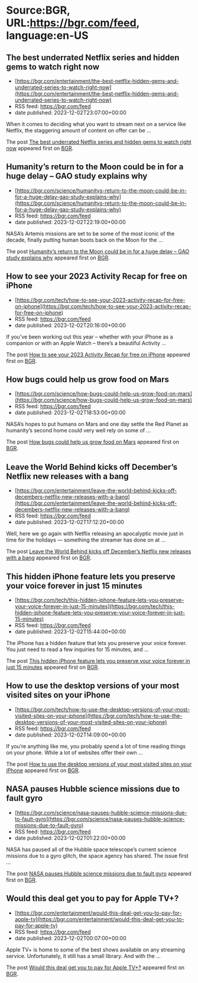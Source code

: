 # Source:BGR, URL:https://bgr.com/feed, language:en-US

## The best underrated Netflix series and hidden gems to watch right now
 - [https://bgr.com/entertainment/the-best-netflix-hidden-gems-and-underrated-series-to-watch-right-now](https://bgr.com/entertainment/the-best-netflix-hidden-gems-and-underrated-series-to-watch-right-now)
 - RSS feed: https://bgr.com/feed
 - date published: 2023-12-02T23:07:00+00:00

<p>When it comes to deciding what you want to stream next on a service like Netflix, the staggering amount of content on offer can be &#8230;</p>
<p>The post <a href="https://bgr.com/entertainment/the-best-netflix-hidden-gems-and-underrated-series-to-watch-right-now/">The best underrated Netflix series and hidden gems to watch right now</a> appeared first on <a href="https://bgr.com">BGR</a>.</p>

## Humanity’s return to the Moon could be in for a huge delay – GAO study explains why
 - [https://bgr.com/science/humanitys-return-to-the-moon-could-be-in-for-a-huge-delay-gao-study-explains-why](https://bgr.com/science/humanitys-return-to-the-moon-could-be-in-for-a-huge-delay-gao-study-explains-why)
 - RSS feed: https://bgr.com/feed
 - date published: 2023-12-02T22:19:00+00:00

<p>NASA&#8217;s Artemis missions are set to be some of the most iconic of the decade, finally putting human boots back on the Moon for the &#8230;</p>
<p>The post <a href="https://bgr.com/science/humanitys-return-to-the-moon-could-be-in-for-a-huge-delay-gao-study-explains-why/">Humanity&#8217;s return to the Moon could be in for a huge delay &#8211; GAO study explains why</a> appeared first on <a href="https://bgr.com">BGR</a>.</p>

## How to see your 2023 Activity Recap for free on iPhone
 - [https://bgr.com/tech/how-to-see-your-2023-activity-recap-for-free-on-iphone](https://bgr.com/tech/how-to-see-your-2023-activity-recap-for-free-on-iphone)
 - RSS feed: https://bgr.com/feed
 - date published: 2023-12-02T20:16:00+00:00

<p>If you&#8217;ve been working out this year – whether with your iPhone as a companion or with an Apple Watch – there&#8217;s a beautiful Activity &#8230;</p>
<p>The post <a href="https://bgr.com/tech/how-to-see-your-2023-activity-recap-for-free-on-iphone/">How to see your 2023 Activity Recap for free on iPhone</a> appeared first on <a href="https://bgr.com">BGR</a>.</p>

## How bugs could help us grow food on Mars
 - [https://bgr.com/science/how-bugs-could-help-us-grow-food-on-mars](https://bgr.com/science/how-bugs-could-help-us-grow-food-on-mars)
 - RSS feed: https://bgr.com/feed
 - date published: 2023-12-02T18:53:00+00:00

<p>NASA’s hopes to put humans on Mars and one day settle the Red Planet as humanity’s second home could very well rely on some of &#8230;</p>
<p>The post <a href="https://bgr.com/science/how-bugs-could-help-us-grow-food-on-mars/">How bugs could help us grow food on Mars</a> appeared first on <a href="https://bgr.com">BGR</a>.</p>

## Leave the World Behind kicks off December’s Netflix new releases with a bang
 - [https://bgr.com/entertainment/leave-the-world-behind-kicks-off-decembers-netflix-new-releases-with-a-bang](https://bgr.com/entertainment/leave-the-world-behind-kicks-off-decembers-netflix-new-releases-with-a-bang)
 - RSS feed: https://bgr.com/feed
 - date published: 2023-12-02T17:12:20+00:00

<p>Well, here we go again with Netflix releasing an apocalyptic movie just in time for the holidays &#8212; something the streamer has done on at &#8230;</p>
<p>The post <a href="https://bgr.com/entertainment/leave-the-world-behind-kicks-off-decembers-netflix-new-releases-with-a-bang/">Leave the World Behind kicks off December’s Netflix new releases with a bang</a> appeared first on <a href="https://bgr.com">BGR</a>.</p>

## This hidden iPhone feature lets you preserve your voice forever in just 15 minutes
 - [https://bgr.com/tech/this-hidden-iphone-feature-lets-you-preserve-your-voice-forever-in-just-15-minutes](https://bgr.com/tech/this-hidden-iphone-feature-lets-you-preserve-your-voice-forever-in-just-15-minutes)
 - RSS feed: https://bgr.com/feed
 - date published: 2023-12-02T15:44:00+00:00

<p>The iPhone has a hidden feature that lets you preserve your voice forever. You just need to read a few inquiries for 15 minutes, and &#8230;</p>
<p>The post <a href="https://bgr.com/tech/this-hidden-iphone-feature-lets-you-preserve-your-voice-forever-in-just-15-minutes/">This hidden iPhone feature lets you preserve your voice forever in just 15 minutes</a> appeared first on <a href="https://bgr.com">BGR</a>.</p>

## How to use the desktop versions of your most visited sites on your iPhone
 - [https://bgr.com/tech/how-to-use-the-desktop-versions-of-your-most-visited-sites-on-your-iphone](https://bgr.com/tech/how-to-use-the-desktop-versions-of-your-most-visited-sites-on-your-iphone)
 - RSS feed: https://bgr.com/feed
 - date published: 2023-12-02T14:09:00+00:00

<p>If you&#8217;re anything like me, you probably spend a lot of time reading things on your phone. While a lot of websites offer their own &#8230;</p>
<p>The post <a href="https://bgr.com/tech/how-to-use-the-desktop-versions-of-your-most-visited-sites-on-your-iphone/">How to use the desktop versions of your most visited sites on your iPhone</a> appeared first on <a href="https://bgr.com">BGR</a>.</p>

## NASA pauses Hubble science missions due to fault gyro
 - [https://bgr.com/science/nasa-pauses-hubble-science-missions-due-to-fault-gyro](https://bgr.com/science/nasa-pauses-hubble-science-missions-due-to-fault-gyro)
 - RSS feed: https://bgr.com/feed
 - date published: 2023-12-02T01:22:00+00:00

<p>NASA has paused all of the Hubble space telescope&#8217;s current science missions due to a gyro glitch, the space agency has shared. The issue first &#8230;</p>
<p>The post <a href="https://bgr.com/science/nasa-pauses-hubble-science-missions-due-to-fault-gyro/">NASA pauses Hubble science missions due to fault gyro</a> appeared first on <a href="https://bgr.com">BGR</a>.</p>

## Would this deal get you to pay for Apple TV+?
 - [https://bgr.com/entertainment/would-this-deal-get-you-to-pay-for-apple-tv](https://bgr.com/entertainment/would-this-deal-get-you-to-pay-for-apple-tv)
 - RSS feed: https://bgr.com/feed
 - date published: 2023-12-02T00:07:00+00:00

<p>Apple TV+ is home to some of the best shows available on any streaming service. Unfortunately, it still has a small library. And with the &#8230;</p>
<p>The post <a href="https://bgr.com/entertainment/would-this-deal-get-you-to-pay-for-apple-tv/">Would this deal get you to pay for Apple TV+?</a> appeared first on <a href="https://bgr.com">BGR</a>.</p>

